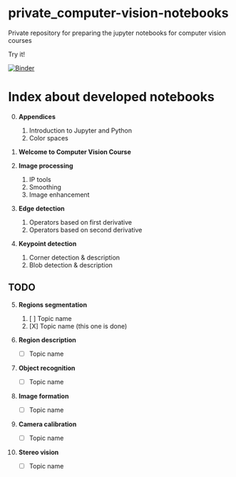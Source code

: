 # private_computer-vision-notebooks
Private repository for preparing the jupyter notebooks for computer vision courses

Try it!

[![Binder](https://mybinder.org/badge_logo.svg)](https://mybinder.org/v2/gh/jotaraul/private_computer-vision-notebooks/master)

# Index about developed notebooks

0. **Appendices**
    1. Introduction to Jupyter and Python
    2. Color spaces
    
1. **Welcome to Computer Vision Course**

2. **Image processing**  
    1. IP tools
    2. Smoothing
    3. Image enhancement

3. **Edge detection**  
    1. Operators based on first derivative
    2. Operators based on second derivative
  
4. **Keypoint detection**  
    1. Corner detection & description
    2. Blob detection & description
  
## TODO

5. **Regions segmentation**  
    1. [ ] Topic name
    2. [X] Topic name (this one is done)

6. **Region description**
    - [ ] Topic name

7. **Object recognition**
    - [ ] Topic name

8. **Image formation**
    - [ ] Topic name

9. **Camera calibration**
    - [ ] Topic name

10. **Stereo vision**
    - [ ] Topic name
